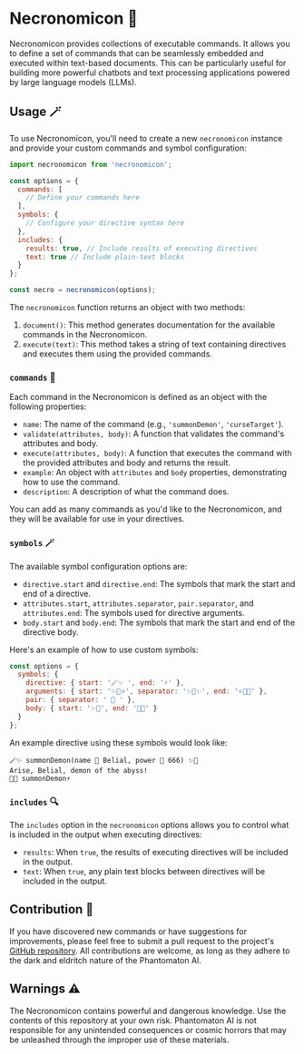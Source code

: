 # Necronomicon 📖

Necronomicon provides collections of executable commands. It allows you to define a set of commands that can be seamlessly embedded and executed within text-based documents. This can be particularly useful for building more powerful chatbots and text processing applications powered by large language models (LLMs).

## Usage 🪄

To use Necronomicon, you'll need to create a new `necronomicon` instance and provide your custom commands and symbol configuration:

```javascript
import necronomicon from 'necronomicon';

const options = {
  commands: [
    // Define your commands here
  ],
  symbols: {
    // Configure your directive syntax here
  },
  includes: {
    results: true, // Include results of executing directives
    text: true // Include plain-text blocks
  }
};

const necro = necronomicon(options);
```

The `necronomicon` function returns an object with two methods:

1. `document()`: This method generates documentation for the available commands in the Necronomicon.
2. `execute(text)`: This method takes a string of text containing directives and executes them using the provided commands.

### `commands` 🧠

Each command in the Necronomicon is defined as an object with the following properties:

- `name`: The name of the command (e.g., `'summonDemon'`, `'curseTarget'`).
- `validate(attributes, body)`: A function that validates the command's attributes and body.
- `execute(attributes, body)`: A function that executes the command with the provided attributes and body and returns the result.
- `example`: An object with `attributes` and `body` properties, demonstrating how to use the command.
- `description`: A description of what the command does.

You can add as many commands as you'd like to the Necronomicon, and they will be available for use in your directives.

### `symbols` 🪄

The available symbol configuration options are:

- `directive.start` and `directive.end`: The symbols that mark the start and end of a directive.
- `attributes.start`, `attributes.separator`, `pair.separator`, and `attributes.end`: The symbols used for directive arguments.
- `body.start` and `body.end`: The symbols that mark the start and end of the directive body.

Here's an example of how to use custom symbols:

```javascript
const options = {
  symbols: {
    directive: { start: '🪄✨ ', end: '⚡️' },
    arguments: { start: '✨🌟⭐️', separator: '✨💫✨', end: '⭐️🌟✨' },
    pair: { separator: ' 🔮 ' },
    body: { start: '✨📜', end: '📜✨' }
  }
};
```

An example directive using these symbols would look like:

```
🪄✨ summonDemon(name 🔮 Belial, power 🔮 666) ✨📜
Arise, Belial, demon of the abyss!
📜✨ summonDemon⚡️
```

### `includes` 🔍

The `includes` option in the `necronomicon` options allows you to control what is included in the output when executing directives:

- `results`: When `true`, the results of executing directives will be included in the output.
- `text`: When `true`, any plain text blocks between directives will be included in the output.

## Contribution 🦄

If you have discovered new commands or have suggestions for improvements, please feel free to submit a pull request to the project's [GitHub repository](https://github.com/phantomaton-ai/necronomicon). All contributions are welcome, as long as they adhere to the dark and eldritch nature of the Phantomaton AI.

## Warnings ⚠️

The Necronomicon contains powerful and dangerous knowledge. Use the contents of this repository at your own risk. Phantomaton AI is not responsible for any unintended consequences or cosmic horrors that may be unleashed through the improper use of these materials.